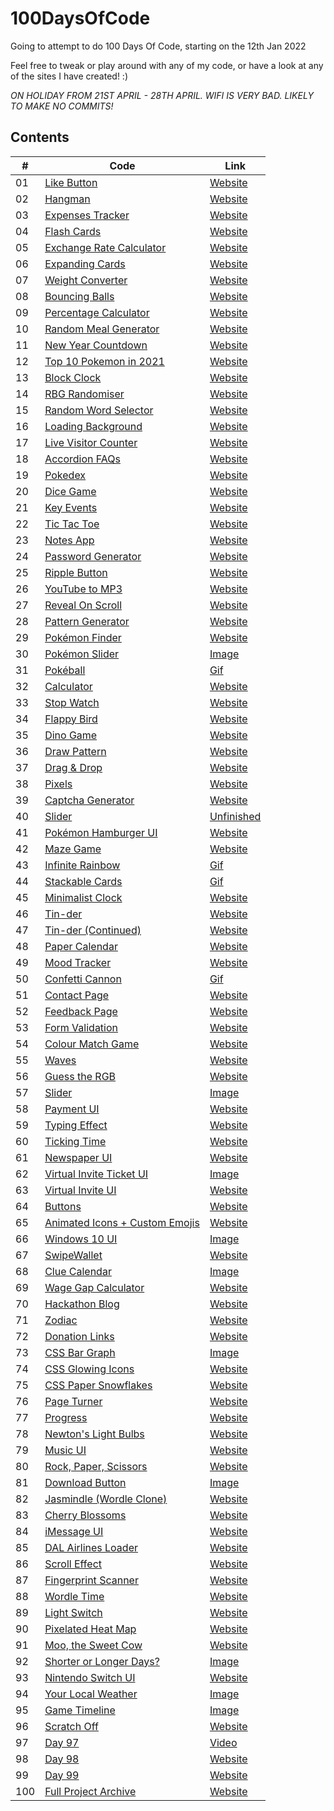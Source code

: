 # 100DaysOfCode
Going to attempt to do 100 Days Of Code, starting on the 12th Jan 2022

Feel free to tweak or play around with any of my code, or have a look at any of the sites I have created! :) 

*ON HOLIDAY FROM 21ST APRIL - 28TH APRIL. WIFI IS VERY BAD. LIKELY TO MAKE NO COMMITS!*

<!--  

## Edit notes

- Flash Cards - Flipping the card over does not work on Safari, unknown as to why. 

- I did not complete day 30 due to illness, so I added an image of what I managed to do within an hour

- I was unwell from Feb 2nd (Day 22) to Feb 12th (Day 32), so some of the projects in between those days may be sloppier than others. It wasn't covid, but it might as well have been because it took over my life

- Day 40 could not be completed due to travelling across the country (no choice of my own, so stressful experience)

- Day 43's gif is a bit laggier than what the website is! i just felt like hosting it was a bit wasteful.

- Day 46 overran to Day 47, as it is no where near complete and I want to really finish this UI

- Day 50 was meant to be spectaluar, but turned out rubbish so added only a gif of it

- I did not code on the 08/03, at all. For the first time this whole challenge I have been consistent in not wanting any green square left blank. The 8th is the first time I felt like I really needed to just take a days break and reset. 

- Day 66 icons would not work and I want to revisit this issue later 

- Day 73, Taking a break today (26/03) because I feel horrible. Got sick again but nothing like how I was in Feb.

- Day 73, again. I cannot do this physically. (27/03). I am struggling to stay awake. Not Covid but it might as well be.

- Day 73, part three. (28/03) I have tested positive, so it is covid after all this time. It isn't pleasant but I have slightly more focus today than I have done the past two days. Super achy all over though and cant stop coughing all over my screen... gross.

- Day 83 is my biggest code base ever. It is foul and I wish it could be smaller. I am unsure how to make it smaller though. 

- Day 86 was due on the 11th April, but I was out from 9am - 8pm and I literally fell asleep. Migraine ruined me proper. 

- Day 92, literally so confused why this doesnt work but its 8:44am so i need to let my brain defrost and try again later

Day 93 - took a break from the 100DOC tasks to focus on a private project, however did make some minor code tweaks to Day 63, nothing that would change the appearance of the site, so no need to rehost it :) 

Day 95 did not go to plan...

 -->
## Contents

<!--  -->

<!-- Add footers to each available site so there is navigation back to the repo (day 1 - 67) -->
|#| Code     | Link |
| -----------| ----------- | ----------- |
| 01 |[Like Button](https://github.com/jasminappleby/100DaysOfCode/tree/main/Day01)|[Website](https://piplup-like-button.netlify.app) <!-- ** ADD FOOTERS TO HERE ** --> |
| 02 |[Hangman](https://github.com/jasminappleby/100DaysOfCode/tree/main/Day02)|[Website](https://jasmins-hangman.netlify.app)|
| 03 |[Expenses Tracker](https://github.com/jasminappleby/100DaysOfCode/tree/main/Day03)|[Website](https://jasmins-expenses-tracker.netlify.app)|
| 04 |[Flash Cards](https://github.com/jasminappleby/100DaysOfCode/tree/main/Day04)|[Website](https://jasmins-flashcards.netlify.app)|
| 05 |[Exchange Rate Calculator](https://github.com/jasminappleby/100DaysOfCode/tree/main/Day05)|[Website](https://jasmins-rate-exchanger.netlify.app)|
| 06 |[Expanding Cards](https://github.com/jasminappleby/100DaysOfCode/tree/main/Day06)|[Website](https://pokemon-expanding-cards.netlify.app)|
| 07 |[Weight Converter](https://github.com/jasminappleby/100DaysOfCode/tree/main/Day07)|[Website](https://pounds-to-kg.netlify.app)|
| 08 |[Bouncing Balls](https://github.com/jasminappleby/100DaysOfCode/tree/main/Day08)|[Website](https://bounce-js.netlify.app)|
| 09 |[Percentage Calculator](https://github.com/jasminappleby/100DaysOfCode/tree/main/Day09)|[Website](https://jasmins-discount-calculator.netlify.app)|
| 10 |[Random Meal Generator](https://github.com/jasminappleby/100DaysOfCode/tree/main/Day10)|[Website](https://randomise-your-din-dins.netlify.app)|
| 11 |[New Year Countdown](https://github.com/jasminappleby/100DaysOfCode/tree/main/Day11)|[Website](https://covid-free-year-countdown.netlify.app)|
| 12 |[Top 10 Pokemon in 2021](https://github.com/jasminappleby/100DaysOfCode/tree/main/Day12)|[Website](https://top-ten-pokemon-2021.netlify.app)|
| 13 |[Block Clock](https://github.com/jasminappleby/100DaysOfCode/tree/main/Day13)|[Website](https://minecraft-block-clock.netlify.app)|
| 14 |[RBG Randomiser](https://github.com/jasminappleby/100DaysOfCode/tree/main/Day14)|[Website](https://rgb-randomiser.netlify.app)|
| 15 |[Random Word Selector](https://github.com/jasminappleby/100DaysOfCode/tree/main/Day15)|[Website](https://word-randomiser.netlify.app)|
| 16 |[Loading Background](https://github.com/jasminappleby/100DaysOfCode/tree/main/Day16)|[Website](https://js-unblur-effect.netlify.app)|
| 17 |[Live Visitor Counter](https://github.com/jasminappleby/100DaysOfCode/tree/main/Day17)|[Website](https://floating-views.netlify.app)|
| 18 |[Accordion FAQs](https://github.com/jasminappleby/100DaysOfCode/tree/main/Day18)|[Website](https://goofy-goldberg-632d61.netlify.app)|
| 19 |[Pokedex](https://github.com/jasminappleby/100DaysOfCode/tree/main/Day19)|[Website](https://sinnoh-dex.netlify.app)|
| 20 |[Dice Game](https://github.com/jasminappleby/100DaysOfCode/tree/main/Day20)|[Website](https://rolling-die-game.netlify.app)|
| 21 |[Key Events](https://github.com/jasminappleby/100DaysOfCode/tree/main/Day21)|[Website](https://laughing-montalcini-95e930.netlify.app)|
| 22 |[Tic Tac Toe](https://github.com/jasminappleby/100DaysOfCode/tree/main/Day22)|[Website](https://tic-tac-toe-jasmin.netlify.app)|
| 23 |[Notes App](https://github.com/jasminappleby/100DaysOfCode/tree/main/Day23)|[Website](https://app.netlify.com/sites/notes-app-jasmin/settings/general)|
| 24 |[Password Generator](https://github.com/jasminappleby/100DaysOfCode/tree/main/Day24)|[Website](https://password-generator-jasmin.netlify.app)|
| 25 |[Ripple Button](https://github.com/jasminappleby/100DaysOfCode/tree/main/Day25)|[Website](https://unruffled-ramanujan-974bbb.netlify.app)|
| 26 |[YouTube to MP3](https://github.com/jasminappleby/100DaysOfCode/tree/main/Day26)|[Website](https://yt2mp3.netlify.app)|
| 27 |[Reveal On Scroll](https://github.com/jasminappleby/100DaysOfCode/tree/main/Day27)|[Website](https://arceus-and-scroll.netlify.app)|
| 28 |[Pattern Generator](https://github.com/jasminappleby/100DaysOfCode/tree/main/Day28)|[Website](https://random-rgb-pattern.netlify.app)|
| 29 |[Pokémon Finder](https://github.com/jasminappleby/100DaysOfCode/tree/main/Day29)|[Website](https://jasmins-poke-finder.netlify.app)|
| 30 |[Pokémon Slider](https://github.com/jasminappleby/100DaysOfCode/tree/main/Day30)|[Image](imgs&gifs/day30.png) <!-- Image --> |
| 31 |[Pokéball](https://github.com/jasminappleby/100DaysOfCode/tree/main/Day31)|[Gif](imgs&gifs/day31.gif) <!-- Image --> |
| 32 |[Calculator](https://github.com/jasminappleby/100DaysOfCode/tree/main/Day32)|[Website](https://dark-to-light-calc.netlify.app)|
| 33 |[Stop Watch](https://github.com/jasminappleby/100DaysOfCode/tree/main/Day40)|[Website](https://jasmins-stop-watch.netlify.app)|
| 34 |[Flappy Bird](https://github.com/jasminappleby/100DaysOfCode/tree/main/Day34)|[Website](https://bootleg-flappy-bird.netlify.app)|
| 35 |[Dino Game](https://github.com/jasminappleby/100DaysOfCode/tree/main/Day35)|[Website](https://dino-jumpy-game.netlify.app)|
| 36 |[Draw Pattern](https://github.com/jasminappleby/100DaysOfCode/tree/main/Day36)|[Website](https://draw-purple-things.netlify.app)|
| 37 |[Drag & Drop](https://github.com/jasminappleby/100DaysOfCode/tree/main/Day37)|[Website](https://drag-n-death-drop.netlify.app)|
| 38 |[Pixels](https://github.com/jasminappleby/100DaysOfCode/tree/main/Day38)|[Website](https://dna-pixels.netlify.app)|
| 39 |[Captcha Generator](https://github.com/jasminappleby/100DaysOfCode/tree/main/Day39)|[Website](https://catchpa-generator.netlify.app)|
| 40 |[Slider](https://github.com/jasminappleby/100DaysOfCode/tree/main/Day40)|[Unfinished](#) <!-- Unfinished --> |
| 41 |[Pokémon Hamburger UI](https://github.com/jasminappleby/100DaysOfCode/tree/main/Day41)|[Website](https://pokemon-hamburg.netlify.app)|
| 42 |[Maze Game](https://github.com/jasminappleby/100DaysOfCode/tree/main/Day42)|[Website](https://maize-game.netlify.app)|
| 43 |[Infinite Rainbow](https://github.com/jasminappleby/100DaysOfCode/tree/main/Day43)|[Gif](imgs&gifs/day43.gif) <!-- Gif --> |
| 44 |[Stackable Cards](https://github.com/jasminappleby/100DaysOfCode/tree/main/Day44)|[Gif](imgs&gifs/day44.gif) <!-- Gif --> |
| 45 |[Minimalist Clock](https://github.com/jasminappleby/100DaysOfCode/tree/main/Day45)|[Website](https://minimalist-clock-interface.netlify.app)|
| 46 |[Tin-der](https://github.com/jasminappleby/100DaysOfCode/tree/main/Day46)|[Website](https://tin-der.netlify.app)|
| 47 |[Tin-der (Continued)](https://github.com/jasminappleby/100DaysOfCode/tree/main/Day46)|[Website](https://tin-der.netlify.app)|
| 48 |[Paper Calendar](https://github.com/jasminappleby/100DaysOfCode/tree/main/Day48)|[Website](https://tearaway-calendar.netlify.app)|
| 49 |[Mood Tracker](https://github.com/jasminappleby/100DaysOfCode/tree/main/Day49)|[Website](https://track-my-mood.netlify.app)|
| 50 |[Confetti Cannon](https://github.com/jasminappleby/100DaysOfCode/tree/main/Day50)|[Gif](imgs&gifs/day50.gif) <!-- Gif --> |
| 51 |[Contact Page](https://github.com/jasminappleby/100DaysOfCode/tree/main/Day51)|[Website](https://hungry-williams-719780.netlify.app)|
| 52 |[Feedback Page](https://github.com/jasminappleby/100DaysOfCode/tree/main/Day52)|[Website](https://stupefied-gates-9b5aec.netlify.app)|
| 53 |[Form Validation](https://github.com/jasminappleby/100DaysOfCode/tree/main/Day53)|[Website](https://account-validation-ui.netlify.app)|
| 54 |[Colour Match Game](https://github.com/jasminappleby/100DaysOfCode/tree/main/Day54)|[Website](https://circle-clicky-game.netlify.app)|
| 55 |[Waves](https://github.com/jasminappleby/100DaysOfCode/tree/main/Day55)|[Website](https://clicky-waves.netlify.app)|
| 56 |[Guess the RGB](https://github.com/jasminappleby/100DaysOfCode/tree/main/Day56)|[Website](https://app.netlify.com/sites/guess-the-rgb-game/settings/general)|
| 57 |[Slider](https://github.com/jasminappleby/100DaysOfCode/tree/main/Day57)|[Image](imgs&gifs/day57.png) <!-- Image --> |
| 58 |[Payment UI](https://github.com/jasminappleby/100DaysOfCode/tree/main/Day58)|[Website](https://payment-by-card.netlify.app)|
| 59 |[Typing Effect](https://github.com/jasminappleby/100DaysOfCode/tree/main/Day59)|[Website](https://notepad-is-typing.netlify.app)|
| 60 |[Ticking Time](https://github.com/jasminappleby/100DaysOfCode/tree/main/Day60)|[Website](https://ticking-time-boomboom.netlify.app)|
| 61 |[Newspaper UI](https://github.com/jasminappleby/100DaysOfCode/tree/main/Day61)|[Website](https://jazz-news.netlify.app)|
| 62 |[Virtual Invite Ticket UI](https://github.com/jasminappleby/100DaysOfCode/tree/main/Day62)|[Image](imgs&gifs/day62.png) <!-- Image -->|
| 63 |[Virtual Invite UI](https://github.com/jasminappleby/100DaysOfCode/tree/main/Day63)|[Website](https://card-invitation.netlify.app)|
| 64 |[Buttons](https://github.com/jasminappleby/100DaysOfCode/tree/main/Day64)|[Website](https://just-some-buttons.netlify.app)|
| 65 |[Animated Icons + Custom Emojis](https://github.com/jasminappleby/100DaysOfCode/tree/main/Day65)|[Website](https://custom-emojis-and-animations.netlify.app)|
| 66 |[Windows 10 UI](https://github.com/jasminappleby/100DaysOfCode/tree/main/Day66)|[Image](imgs&gifs/day66.png) <!-- Image --> |
| 67 |[SwipeWallet](https://github.com/jasminappleby/100DaysOfCode/tree/main/Day67)|[Website](https://swipewallet.netlify.app) <!-- ** ADD FOOTERS TO HERE ** -->| 
| 68 |[Clue Calendar](https://github.com/jasminappleby/100DaysOfCode/tree/main/Day68)|[Image](imgs&gifs/day68.png) <!-- Image --> |
| 69 |[Wage Gap Calculator](https://github.com/jasminappleby/100DaysOfCode/tree/main/Day69)|[Website](https://woc-paygap.netlify.app)|
| 70 |[Hackathon Blog](https://github.com/jasminappleby/100DaysOfCode/tree/main/Day70)|[Website](https://hackathon-blog.netlify.app)|
| 71 |[Zodiac](https://github.com/jasminappleby/100DaysOfCode/tree/main/Day71)|[Website](https://unserious-starsigns.netlify.app)|
| 72 |[Donation Links](https://github.com/jasminappleby/100DaysOfCode/tree/main/Day72)|[Website](https://charity-links-uk.netlify.app)|
| 73 |[CSS Bar Graph](https://github.com/jasminappleby/100DaysOfCode/tree/main/Day73)|[Image](imgs&gifs/day73.png) <!-- Image --> |
| 74 |[CSS Glowing Icons](https://github.com/jasminappleby/100DaysOfCode/tree/main/Day74)|[Website](https://glowing-icons.netlify.app)|
| 75 |[CSS Paper Snowflakes](https://github.com/jasminappleby/100DaysOfCode/tree/main/Day75)|[Website](https://paper-snowflakes.netlify.app)|
| 76 |[Page Turner](https://github.com/jasminappleby/100DaysOfCode/tree/main/Day76)|[Website](https://page-turn.netlify.app)|
| 77 |[Progress](https://github.com/jasminappleby/100DaysOfCode/tree/main/Day77)|[Website](https://day-progression.netlify.app)|
| 78 |[Newton's Light Bulbs](https://github.com/jasminappleby/100DaysOfCode/tree/main/Day78)|[Website](https://newtons-cradle.netlify.app)|
| 79 |[Music UI](https://github.com/jasminappleby/100DaysOfCode/tree/main/Day79)|[Website](https://music-player-ui.netlify.app)|
| 80 |[Rock, Paper, Scissors](https://github.com/jasminappleby/100DaysOfCode/tree/main/Day80)|[Website](https://rocky-papery-scissory.netlify.app)|
| 81 |[Download Button](https://github.com/jasminappleby/100DaysOfCode/tree/main/Day81)|[Image](imgs&gifs/day81.png) <!-- Image --> |
| 82 |[Jasmindle (Wordle Clone)](https://github.com/jasminappleby/100DaysOfCode/tree/main/Day82)|[Website](https://jasmindle.netlify.app)|
| 83 |[Cherry Blossoms](https://github.com/jasminappleby/100DaysOfCode/tree/main/Day83)|[Website](https://cherry-blossoms.netlify.app)|
| 84 |[iMessage UI](https://github.com/jasminappleby/100DaysOfCode/tree/main/Day84)|[Website](imgs&gifs/day84.png)|
| 85 |[DAL Airlines Loader](https://github.com/jasminappleby/100DaysOfCode/tree/main/Day85)|[Website](https://dal-airlines-loader.netlify.app)|
| 86 |[Scroll Effect](https://github.com/jasminappleby/100DaysOfCode/tree/main/Day86)|[Website](https://scroll-down-the-screen.netlify.app)|
| 87 |[Fingerprint Scanner](https://github.com/jasminappleby/100DaysOfCode/tree/main/Day87)|[Website](https://fingerprint-scanner.netlify.app)|
| 88 |[Wordle Time](https://github.com/jasminappleby/100DaysOfCode/tree/main/Day88)|[Website](https://app.netlify.com/sites/wordle-clock/settings/general)|
| 89 |[Light Switch](https://github.com/jasminappleby/100DaysOfCode/tree/main/Day89)|[Website](https://switch-off-the-light.netlify.app)|
| 90 |[Pixelated Heat Map](https://github.com/jasminappleby/100DaysOfCode/tree/main/Day90)|[Website](https://pixelated-heat-map.netlify.app)|
| 91 |[Moo, the Sweet Cow](https://github.com/jasminappleby/100DaysOfCode/tree/main/Day91)|[Website](https://moo-the-sweet-cow.netlify.app)|
| 92 |[Shorter or Longer Days?](https://github.com/jasminappleby/100DaysOfCode/tree/main/Day92)|[Image](imgs&gifs/day92.png) <!-- Image --> |
| 93 |[Nintendo Switch UI](https://github.com/jasminappleby/100DaysOfCode/tree/main/Day93)|[Website](https://nintendo-switch-ui.netlify.app/#legends-arceus)|
| 94 |[Your Local Weather](https://github.com/jasminappleby/100DaysOfCode/tree/main/Day94)|[Image](imgs&gifs/day94.png) <!-- Image --> |
| 95 |[Game Timeline](https://github.com/jasminappleby/100DaysOfCode/tree/main/Day95)|[Image](imgs&gifs/day95.png) <!-- Image --> |
| 96 |[Scratch Off](https://github.com/jasminappleby/100DaysOfCode/tree/main/Day96)|[Website](imgs&gifs/day96.mov) <!-- Video --> |
| 97 |[Day 97](https://github.com/jasminappleby/100DaysOfCode/tree/main/Day97)|[Video](imgs&gifs/day96.mov)|
| 98 |[Day 98](https://github.com/jasminappleby/100DaysOfCode/tree/main/Day98)|[Website](#)|
| 99 |[Day 99](https://github.com/jasminappleby/100DaysOfCode/tree/main/Day99)|[Website](#)|
| 100 |[Full Project Archive](https://github.com/jasminappleby/100DaysOfCode/tree/main/Day100)|[Website]()|


